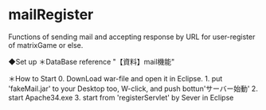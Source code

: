 # mailRegister
Functions of sending mail and accepting response by URL for user-register of matrixGame or else.

◆Set up
＊DataBase
    reference "【資料】mail機能"
    
＊How to Start
    0. DownLoad war-file and open it in Eclipse.
    1. put 'fakeMail.jar' to your Desktop too, W-click, and push bottun'サーバー始動'
    2. start Apache34.exe
    3. start from 'registerServlet' by Sever in Eclipse
